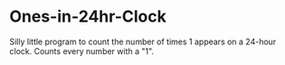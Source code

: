 # Ones-in-24hr-Clock
Silly little program to count the number of times 1 appears on a 24-hour clock. 
Counts every number with a "1".
